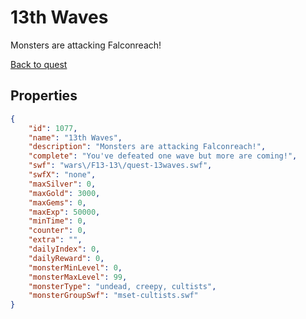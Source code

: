 # 13th Waves

Monsters are attacking Falconreach!

[Back to quest](../quests.md)

## Properties

```json
{
    "id": 1077,
    "name": "13th Waves",
    "description": "Monsters are attacking Falconreach!",
    "complete": "You've defeated one wave but more are coming!",
    "swf": "wars\/F13-13\/quest-13waves.swf",
    "swfX": "none",
    "maxSilver": 0,
    "maxGold": 3000,
    "maxGems": 0,
    "maxExp": 50000,
    "minTime": 0,
    "counter": 0,
    "extra": "",
    "dailyIndex": 0,
    "dailyReward": 0,
    "monsterMinLevel": 0,
    "monsterMaxLevel": 99,
    "monsterType": "undead, creepy, cultists",
    "monsterGroupSwf": "mset-cultists.swf"
}
```

